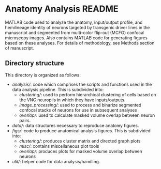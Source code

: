 # Anatomy Analysis README
MATLAB code used to analyze the anatomy, input/output profile, and hemilineage identity of neurons targeted by transgenic driver lines in the manuscript and segmented from multi-color flip-out (MCFO) confocal microscopy images. Also contains MATLAB code for generating figures based on these analyses. For details of methodology, see Methods section of manuscript. 

## Directory structure
This directory is organized as follows:
  * *analysis/*: code which comprises the scripts and functions used in the data analysis pipeline. This is subdivided into:
	  * *clustering/*: used to perform hierarchical clustering of cells based on the VNC neuropils in which they have inputs/outputs.
	  * *image_processing/*: used to process and binarize segmented confocal stacks of neurons for use in subsequent analyses
	  * *overlap/*: used to calculate masked volume overlap between neuron pairs. 
  * *data/*: data structures necessary to reproduce anatomy figures. 
  * *figs/*: code to produce anatomical analysis figures. This is subdivided into:
	  * *clustering/*: produces cluster matrix and directed graph plots
	  * *misc/*: contains miscellaneous plot tools
	  * *overlap/*: produces plots for masked volume overlap between neurons
  * *util/*: helper code for data analysis/handling.

